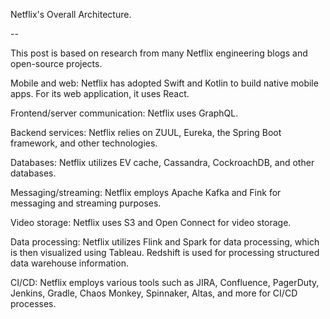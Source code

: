 Netflix's Overall Architecture. 

--

This post is based on research from many Netflix engineering blogs and open-source projects.
 
Mobile and web: Netflix has adopted Swift and Kotlin to build native mobile apps. For its web application, it uses React. 
 
Frontend/server communication: Netflix uses GraphQL. 
 
Backend services: Netflix relies on ZUUL, Eureka, the Spring Boot framework, and other technologies. 
 
Databases: Netflix utilizes EV cache, Cassandra, CockroachDB, and other databases. 
 
Messaging/streaming: Netflix employs Apache Kafka and Fink for messaging and streaming purposes. 
 
Video storage: Netflix uses S3 and Open Connect for video storage. 
 
Data processing: Netflix utilizes Flink and Spark for data processing, which is then visualized using Tableau. Redshift is used for 
processing structured data warehouse information. 
 
CI/CD: Netflix employs various tools such as JIRA, Confluence, PagerDuty, Jenkins, Gradle, Chaos Monkey, Spinnaker, Altas, and more 
for CI/CD processes. 
 
